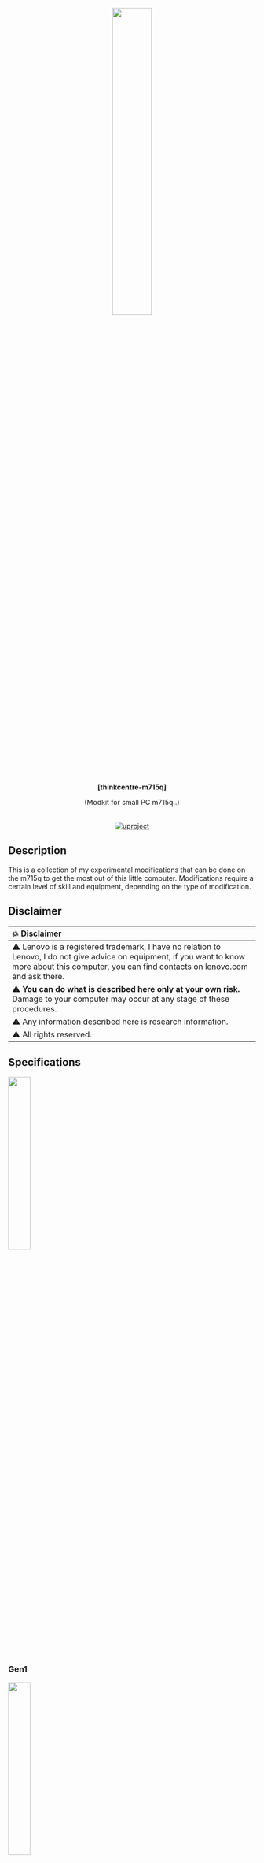 <div id="header" align="center">

<p align="center"><img src="./img/model_list0.jpg" width="40%"></img></p>

  <b>[thinkcentre-m715q]</b>
  
  (Modkit for small PC m715q..)
  </br></br>
<div id="badges">
  <a href="https://github.com/denisandroid">
    <img src="https://github.com/UlinProject/img/blob/main/short_32/uproject.png?raw=true" alt="uproject"/>
  </a>
</div>
</div>

## Description
This is a collection of my experimental modifications that can be done on the m715q to get the most out of this little computer. Modifications require a certain level of skill and equipment, depending on the type of modification.

## Disclaimer
| :boom: Disclaimer          |
|:---------------------------|
|  :warning:  Lenovo is a registered trademark, I have no relation to Lenovo, I do not give advice on equipment, if you want to know more about this computer, you can find contacts on lenovo.com and ask there. |
|  :warning:  <b>You can do what is described here only at your own risk.</b> Damage to your computer may occur at any stage of these procedures. |
|  :warning: Any information described here is research information. |
|  :warning:  All rights reserved. |

## Specifications

<b><img src="./img/model_list1.jpg" width="30%"></img></b>

### Gen1

<b><img src="./img/gen1.jpg" width="30%"></img></b>

| name | value |
| ---- | ----- |
| board | m715q GEN 1 |
| maximum cpu | PRO A12-8870E (x4 2.9Ghz (turbo: single core 3.8Ghz)) |
| standard cpu | PRO A10-8770E (x4 2.8Ghz (turbo: single core 3.5Ghz)) |
| mem | DDR4-2400, max: 32Gb (officially) |
| bios | winbond 25q64fwsig (8mb/64mbit, 1.8v) |
| vrm | ISL62773 (0.5V-1.55V) |
| sound | ALC233-CG, internal mono speaker |
| sata | x1 3.0 (6Gbit/s) |
| multicontroller (motherboard) | ITE 8738 (FAN, COMPORT, ...) |
| additional controller (motherboard) | NPCT652L (TPM) |
| usb 2.0 | single GL852G-MNY50 (480mb/s cpu channel common for all usb 2.0 ports for this mini pc) |
| usb 3.0 | x1 (in front near the button), x1 (in front near the red line, ability to charge when the device is turned off), x1 (near the power connector). Despite the presence of three ports, they all use one common bus limited to 10 Gbps/s cpu channel (either one port utilizing 10 Gbps (support for USB 3.1 gen 2, 10 Gbps not tested), or two ports utilizing 5 Gbps, or three ports utilizing 3.3 Gbps). |
| gpio list | ? |
| addition sensors | temperature sensor near vrm |

### Gen2

<b><img src="./img/gen2.jpg" width="30%"></img></b>

| name | value |
| ---- | ----- |
| board | m715q GEN 2 |
| maximum cpu | Ryzen 5 PRO 2400GE (x4 3.2Ghz (support overclock on all cores: 3.6Ghz/3.8Ghz) (turbo: single core x1 3.8Ghz)) |
| standard cpu | Ryzen 3 PRO 2200GE (x4 3.2Ghz (support overclock on all cores: 3.6Ghz/ 3.8Ghz?) (turbo: single core x1 3.6Ghz)) |
| mem (officially, 2200GE) | DDR4-2933, max: 32Gb 
| mem (unofficially) | DDR4-3200, DDR4-3400, (max: 64Gb (<b>not tested</b>)) |
| bios | MX25U12835F (16mb/128mbit, 1.8v) |
| vrm | ISL62773 (0.5V-1.55V) |
| sound | ALC233-CG, internal mono speaker |
| pcie | nvme (31.504 Gb/s PCIe bandwidth, 8.0 GT/s PCIe x4, cpu channel), wifi (?, x1, cpu channel), lan (?, x1, RT8111EPV, 1Gbit, cpu channel) |
| sata | x1 3.0 (6Gbit/s) |
| multicontroller (motherboard) | ITE 8738 (FAN, COMPORT, ...) |
| additional controller (motherboard) | NPCT652L (TPM) |
| usb 2.0 | single GL852G-MNY50 (480mb/s cpu channel common for all usb 2.0 ports for this mini pc) |
| usb 3.0 | x1 (in front near the button), x1 (in front near the red line, ability to charge when the device is turned off), x1 (near the power connector). Despite the presence of three ports, they all use one common bus limited to 10 Gbps/s cpu channel (either one port utilizing 10 Gbps (support for USB 3.1 gen 2, 10 Gbps not tested), or two ports utilizing 5 Gbps, or three ports utilizing 3.3 Gbps). |
| gpio list | ? |
| tested on |  overclock (cpu, mem, gpu?+), gpu memsize (1Gb, 2Gb, 3Gb, 8Gb, ...), smt shutdown, c6 en/off, pcie (aspm, performance mode) |
| addition sensors | temperature sensor near vrm |

<i>Fun fact:</i> There is a USB 3.0 port underneath the Ethernet port, but the USB 3.0 lines aren't actually connected to anything, and its original functionality remains a mystery. However, upon inspection, traces were found leading to a multi-controller.

<i>Interesting fact:</i> On Gen1, on the back side of the board, there are contacts for soldering the second SATA port (I haven’t tested its functionality), on Gen2 these contacts are no longer there.

## Converting a Gen1 board to a Gen2 board

<b><img src="./img/convert.jpg" width="40%"></img></b>

Although the boards are slightly different, a Gen1 board can easily be converted to a Gen2 board, allowing access to the new processors and features.

The GEN1 board has a Winbond 25q64fwsig BIOS chip (see photos for chip location). You should replace this chip with a 16MB BIOS chip, such as the MX25U12835F or W25Q128FWSIG.

BIOS chips are rated for 1.8V only. Do not attempt to solder a 3.3V chip. You will also need a 1.8V module for your programmer to flash the chip (flashing at 3.3V may damage the chip or result in an incomplete flash).

The BIOS chip should be flashed with a stock BIOS or a modified BIOS from the repository (note that these have test serial numbers embedded in them)

## Unlocked BIOS
Please note that there is an unlocked BIOS dump available in the repository, taken from a public source. It can do many things, such as enable overclocking and allocate video memory (up to 10GB, I think).

It can be directly flashed to a GEN2 system. For GEN1 systems, see instructions on converting a GEN1 system to a GEN2 system.

Please note that many settings in this unlocked BIOS are stored only in the BIOS chip. If you incorrectly overclock/undervolt your CPU, you will not be able to boot until you reflash the BIOS chip.

<i>If you don't want to flash a GEN2 system, you can download Smokeless_UMAF to a USB stick from an external source and load TianocoreBios from there with some features unlocked. However, you will only get full functionality from an unlocked BIOS (and note that incorrect settings in Smokeless, as well as settings in the flashed BIOS, can damage the board, in the best case you will have to flash the BIOS chip).</i>

## Overclocking and Undervolting (applies to both 2400GE and 2200GE)

<b><img src="./img/overclock.jpg" width="30%"></img></b>

<details open> 
  <summary><b># V2.0 (tested on 2400GE)</b></summary>
  
| comment                  | 0 |        1|         2|         3|                 4    |
| -----------------------| --------  | --------| --------   |  --------    | -------- |
| should be displayed      |3800 Mhz | 3600 Mhz| 2300 Mhz   |  1600 Mhz    | 1000 Mhz |
| should be displayed      |1.293750| 1.293750| 393750 (?) |   393750 (?) |  393750  |
| what needs to be entered |98       |       90|       8a   |   80         |       50 |
| what needs to be entered |8        |        8|        C   |   10         |       10 |
| what needs to be entered |29       |       29|       b9   |   b9         |       b9 |

There are no exact recommendations here on how to set the frequencies and what frequencies you need, you can enter only pstate0 and get overclocking or enter all frequencies.

You can also enter the following set of frequencies (tested on 2400GE): 3.6Ghz, 3.5Ghz, 3.2Ghz, 1.0Ghz.

| :memo:        | <b>This section is not complete, I have not yet decided on the voltage, and you should also understand that not every processor will be able to work at a lower voltage with the frequencies specified here.</b>    |
|---------------|:-------------------------------------------|
</details>


<details> 
  <summary><b># V1.0 (tested on 2200GE)</b></summary>
Added lower voltages for higher frequencies. Also added 1.0 GHz and added overclock to 3.6 GHz (you can just leave 3.6 off your list if you don't need it).

| comment                | 0|        1|        2|         3|          4|
| -----------------------| --------| --------| --------|  --------|   --------|
| should be displayed      |3600 Mhz| 3200 Mhz| 2300 Mhz|  1600 Mhz | 1000 Mhz |
| should be displayed      |1.293750| 1.293750 | 97500 v|   87500 v |  77500 v |
| what needs to be entered |90|       80|       8a|  80 |       50 |
| what needs to be entered |8|        8|        C|    10 |       10 |
| what needs to be entered |29|       29|       5C| 6C |       7C|

| :memo:        | <b>This section is not complete, I have not yet decided on the voltage, and you should also understand that not every processor will be able to work at a lower voltage with the frequencies specified here.</b>    |
|---------------|:-------------------------------------------|
</details>

<details> 
  <summary><b># ?, for extreme overclocking (in case of an error, reflash the BIOS)</b></summary>
  
| Voltage | Ghz |
| ------- | --- |
| 1,3 ≤ 1,288 | <b>3.929</b> |
| 1,35 ≤ 1,344 | <b>3.979</b> |
| 1,4 ≤ 1,394 | <b>4.054</b> |
| 1,45 ≤ 1,444 | <b>4.076</b> |
| 1,5 ≤ 1,494 | <b>4.129</b> |

| :exclamation:        | <b>The parameters may be unique to your processor, so the values ​​are approximate.</b>       |
|---------------|:-------------------------------------------|
</details>

## Improve cooling

<details> 
  <summary><b># Processor scalping (tested on 2200GE and 2400GE)</b></summary>
<b><img src="./img/cpu_scalping.jpg" width="30%"></img></b>

Few people know that AMD APUs have thermal paste inside, and quite a thick layer at that, and this thermal paste dries out over time. For effective scalping, it is recommended to soak the processor in a solvent for 10-20 minutes, then cut off the sealant with a razor blade (be extremely careful or skip the scalping step, or better yet, buy a ready-made scalping kit for such processors). It is important not to scratch the printed circuit board, as this can damage the APU. Next, you can apply a thin layer of liquid metal to the processor, for example, with cotton swabs, or try not to use the processor cover at all (not tested and most likely impossible with this cooling system) and seal the processor cover with sealant (if the cover is not glued, there is a risk of metal leakage outside the processor).

It is also recommended to isolate the APU components by coating them with varnish or using special frames.

| :memo:        | Please note that we only applied liquid metal to the processor itself under its heatsink, the heatsink is completely chemically stable, as the processor cover is made of nickel-plated copper.       |
|---------------|:-------------------------------------------|

| :exclamation:        | <i><b>DO NOT</b> try to apply liquid metal between the cooler and the processor cover, even if it is copper (pure copper will absorb liquid metal over time and worsen the cooling), you can easily kill the cooling system.</i>       |
|---------------|:-------------------------------------------|
</details>

## Unlock CPU TDP (only for GEN 2)

<details> 
  <summary><b># ryzenadj</b></summary>
At the moment this problem is not solved at the BIOS level, but is solved at the operating system level (Windows or Linux).

| name | value |
| ------- | --- |
| CPU Family | Raven |
| SMU BIOS Interface Version | 5 |
| Version | v0.16.0 |
| PM Table Version | 1e0004 |

|        Name         |   Value   |     Parameter      |
|---------------------|-----------|--------------------|
| STAPM LIMIT         |    35.000 | stapm-limit        |
| STAPM VALUE         |     8.257 |                    |
| PPT LIMIT FAST      |    76.000 | fast-limit         |
| PPT VALUE FAST      |     8.990 |                    |
| PPT LIMIT SLOW      |    76.000 | slow-limit         |
| PPT VALUE SLOW      |     8.392 |                    |
| StapmTimeConst      |   100.000 | stapm-time         |
| SlowPPTTimeConst    |     5.000 | slow-time          |
| PPT LIMIT APU       |       nan | apu-slow-limit     |
| PPT VALUE APU       |       nan |                    |
| TDC LIMIT VDD       |    65.000 | vrm-current        |
| TDC VALUE VDD       |     2.381 |                    |
| TDC LIMIT SOC       |    50.000 | vrmsoc-current     |
| TDC VALUE SOC       |     4.295 |                    |
| EDC LIMIT VDD       |    95.000 | vrmmax-current     |
| EDC VALUE VDD       |    73.013 |                    |
| EDC LIMIT SOC       |    75.000 | vrmsocmax-current  |
| EDC VALUE SOC       |    18.217 |                    |
| THM LIMIT CORE      |    95.000 | tctl-temp          |
| THM VALUE CORE      |    40.853 |                    |
| STT LIMIT APU       |       nan | apu-skin-temp      |
| STT VALUE APU       |       nan |                    |
| STT LIMIT dGPU      |       nan | dgpu-skin-temp     |
| STT VALUE dGPU      |       nan |                    |
| CCLK Boost SETPOINT |    30.000 | power-saving /     |
| CCLK BUSY VALUE     |     6.150 | max-performance    |

As you can see, the default PPT parameters are very strange, I still haven’t found any specific optimal ones, so I simply recommend raising the TDP to 60 W (<b>but only after a complete modification of the cooling</b>).

```bash
# TDP, 35=>60
ryzenadj --stapm-limit=60000
```

(This code can simply be placed in rc.local, in Windows you can use Ryzen Controller.)

| :memo:        | <b>This section is not complete.</b>       |
|---------------|:-------------------------------------------|
</details>

## Board power
Typically, the first and second generation m715q are equipped with a 65W power supply. To overclock this mini PC, you will obviously need a more powerful power supply, for example, 90 or even 120W. Let me say right away that (with the help of Ryzenadj and other similar solutions, this is solved) this motherboard is software-locked at 65W. In addition, in addition to the software limitation of the processor power, the board has a hardware current sensor based on ina300, which limits the total power of the board and, if exceeded, requests the multicontroller to throttle the processor. Surprisingly, this current sensor is actually configured depending on the power of the power supply (support for 65W, 90W, 120W is declared), this is checked on 65W, 90W power supplies.

<details> 
  <summary><b># Scheme</b></summary>
  <b><img src="./img/board_power.jpg" width="30%"></img></b>
  <b><img src="./img/board_power_scheme.png" width="30%"></img></b>
</details>

<details> 
  <summary><b># 01 ModDisIna</b></summary>
  The entire protection of the ina300 current sensor is based on the fact that the multicontroller sets the maximum consumption level of the board with two outputs (see the "Limitations" branch). When this limit is exceeded, an alert is triggered, which is also sent to the multicontroller. The multicontroller, receiving such a signal, does nothing except send a signal to slow down the processor. The multicontroller also has an output that activates or deactivates this protection; by default, it is always active. In general, this protection is adequate, except that the moment of receiving the signal, the moment of installation, the moment of operation and the moment of throttling - all this happens through the multicontroller, although this should be implemented in hardware. 
  
  There is a theory that initially they wanted to enable and disable this protection programmatically, but, as usual, they did not give access to it. The essence of the modification: to rearrange the 1 kOhm switch-on resistor for ina300, by default this resistor transmits a signal from the multicontroller to the en pin of ina300, by rearranging the resistor to lower landing places you will permanently set the en pin to ground, thereby disabling the ina300 sensor, the `alert` is always pulled up to the plus and will not ask to throttle the processor when the sensor is disabled!
  
  # <b>You must understand why you need this, do it only at your own risk!</b>
  
  <b><img src="./img/board_power_moddisina.jpg" width="30%"></img></b>

  In my case I got a stable working device on both gen1 and gen2 from a 90W power supply with a maximum CPU consumption of 42W (on gen2 there were strange long dips in operation without load).
</details>

## Known issues

<details open> 
  <summary><b>• Poor performance after reboot (gen2, linux)</b></summary>
It has been observed that if the system is rebooted (e.g. with reboot command), the Linux tsc clock source is always lost, which causes the whole system performance to drop to very low levels (CPU, RAM). This issue is not fixed by BIOS updates and seems to have been around for a long time. If you set tsc=unstable then the performance on reboot is always constant but also slightly lower than on first boot, which suggests that there really is some problem with tsc.

```dmesg
[    8.502316] clocksource: timekeeping watchdog on CPU0: Marking clocksource 'tsc' as unstable because the skew is too large:
[    8.502335] clocksource:                       'hpet' wd_nsec: 495412266 wd_now: 74b2d4c wd_last: 6def0b2 mask: ffffffff
[    8.502343] clocksource:                       'tsc' cs_nsec: 496288695 cs_now: 1a21e4cda2 cs_last: 19b1b24352 mask: ffffffffffffffff
[    8.502349] clocksource:                       Clocksource 'tsc' skewed 876429 ns (0 ms) over watchdog 'hpet' interval of 495412266 ns (495 ms)
[    8.502355] clocksource:                       'tsc' is current clocksource.
[    8.502371] tsc: Marking TSC unstable due to clocksource watchdog
[    8.502392] TSC found unstable after boot, most likely due to broken BIOS. Use 'tsc=unstable'.
[    8.502394] sched_clock: Marking unstable (8511381561, -8990127)<-(8520197471, -17805900)
[    8.502614] clocksource: Checking clocksource tsc synchronization from CPU 4 to CPUs 0,5.
[    8.502630] clocksource: Override clocksource tsc is unstable and not HRT compatible - cannot switch while in HRT/NOHZ mode
[    8.502664] clocksource: Switched to clocksource hpet
```
| :memo:        | <b>There is currently no complete solution to this problem, you can simply turn on/off the device instead of rebooting.</b>       |
|---------------|:-------------------------------------------|
</details>

<details> 
  <summary><b># `amd_pstate` not working (gen2, linux)</b></summary>
While this is not a specific CPU frequency and voltage management issue on this device, since `acpi-cpufreq` works fine and well, it is impossible not to mention it.

```dmesg
[    6.884017] amd_pstate_ut: amd_pstate_ut_acpi_cpc_valid the _CPC object is not present in SBIOS!
[    6.884022] amd_pstate_ut: 1    amd_pstate_ut_acpi_cpc_valid	 fail: -22!
[    6.884025] amd_pstate_ut: 2    amd_pstate_ut_check_enabled	 success!
[    6.884029] amd_pstate_ut: 3    amd_pstate_ut_check_perf	 success!
[    6.884032] amd_pstate_ut: 4    amd_pstate_ut_check_freq	 success!
[    6.884037] amd_pstate_ut: 5    amd_pstate_ut_check_driver	 success!
```

The official solution to this issue is to upgrade to Ryzen 3 or higher, but there is currently no solution to upgrade to a more powerful processor.

| :memo:        | <b>The solution has not yet been found.</b>       |
|---------------|:-------------------------------------------|
</details>

<details> 
  <summary><b># The integrated video card switches off from time to time, which is especially noticeable on `linux zen` kernels  (gen2, 2400GE, linux)</b></summary>
Your video card may sometimes turn off and you won't even know why. In dmesg logs you will only see that your video card turned off and on, and some games may show various strange effects. This problem is relevant on modern Linux (2025) and repeats itself over and over again without any symptoms (most likely at times when your gpu frequency increases).

Solution, you need to add this to cmdline:
```
amdgpu.gttsize=8192 amdgpu.lockup_timeout=1000 amdgpu.gpu_recovery=1 amdgpu.noretry=0 amdgpu.ppfeaturemask=0xfffd3fff amdgpu.deep_color=1 systemd.unified_cgroup_hierarchy=true
```

And add this to the file `/etc/environment`
```
AMD_DEBUG=nodcc
```
</details>

<details> 
  <summary><b># The video card only works at low frequencies or only at high frequencies (gen2, 2400ge, linux)</b></summary>
This problem is observed in the latest version of Archlinux, and the reason is not entirely clear. By default, the frequency of the video card should be adjusted depending on the load on the video card, but for some unknown reason (in my case) it is low.

```
echo "high" | tee  /sys/class/drm/card1/device/power_dpm_force_performance_level
echo "performance" | tee  /sys/class/drm/card1/device/power_dpm_state
echo "auto" | tee  /sys/class/drm/card1/device/power_dpm_force_performance_level
echo "balanced" | tee  /sys/class/drm/card1/device/power_dpm_state
```

If you add this meaningless code (transition from auto to hight, from high to balanced) to rc.local, the problem is solved.

</details>

<details> 
  <summary><b># I try to change video memory size to 1/2/8/.. GB but it doesn't happen (gen2, 2400ge, linux)</b></summary>
Turn off the device completely by disconnecting it from the power source, insert the power source and turn it on, then your video memory capacity will change.
</details>

